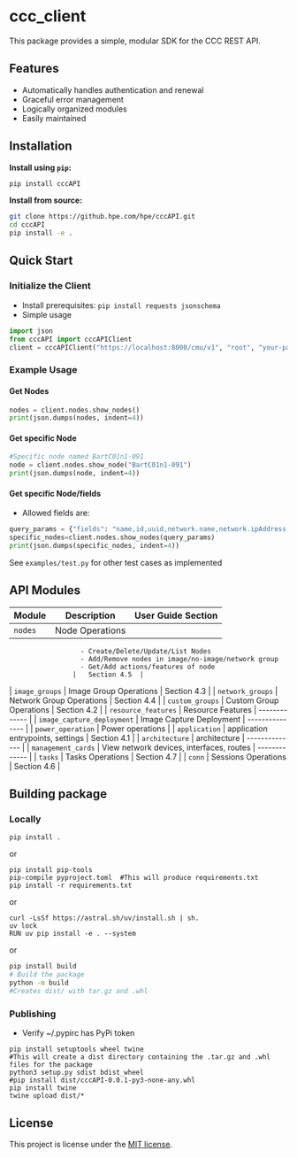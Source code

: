 # ccc_client

This package provides a simple, modular SDK for the CCC REST API.

## Features

* Automatically handles authentication and renewal
* Graceful error management
* Logically organized modules
* Easily maintained

## Installation

**Install using `pip`:**

```bash
pip install cccAPI 
```

**Install from source:**

```bash
git clone https://github.hpe.com/hpe/cccAPI.git
cd cccAPI
pip install -e .
```

## Quick Start

### Initialize the Client
- Install prerequisites: `pip install requests jsonschema`
- Simple usage 
```python
import json
from cccAPI import cccAPIClient
client = cccAPIClient("https://localhost:8000/cmu/v1", "root", "your-password")
```

### Example Usage

#### Get Nodes

```python
nodes = client.nodes.show_nodes()
print(json.dumps(nodes, indent=4))
```

#### Get specific Node

```python
#Specific node named BartC01n1-091
node = client.nodes.show_node("BartC01n1-091")
print(json.dumps(node, indent=4))
```

#### Get specific Node/fields 
- Allowed fields are: 

```python 
query_params = {"fields": "name,id,uuid,network.name,network.ipAddress,network.macAddress"}
specific_nodes=client.nodes.show_nodes(query_params)
print(json.dumps(specific_nodes, indent=4))
```

See `examples/test.py` for other test cases as implemented

## API Modules

| Module                | Description | User Guide Section | 
|----------------------|-------------|----------------------|
| `nodes`           | Node Operations
                      - Create/Delete/Update/List Nodes
                      - Add/Remove nodes in image/no-image/network group
                      - Get/Add actions/features of node 
                    |   Section 4.5  | 
| `image_groups`       | Image Group Operations |   Section 4.3 | 
| `network_groups`  | Network Group Operations |    Section 4.4 |
| `custom_groups` | Custom Group Operations |   Section 4.2 |
| `resource_features` | Resource Features | ------------- | 
| `image_capture_deployment`   | Image Capture Deployment | --------------- |
| `power_operation`            | Power operations |
| `application`          | application entrypoints, settings |  Section 4.1 | 
| `architecture`              | architecture  | --------------  |
| `management_cards`      | View network devices, interfaces, routes |  ------------- |
| `tasks`           | Tasks Operations |    Section 4.7     |
| `conn`           | Sessions Operations |  Section 4.6     |

## Building package

### Locally 
```
pip install .
```

or 
```
pip install pip-tools
pip-compile pyproject.toml  #This will produce requirements.txt
pip install -r requirements.txt
```

or 

```
curl -LsSf https://astral.sh/uv/install.sh | sh.
uv lock 
RUN uv pip install -e . --system
```
or
```bash
pip install build
# Build the package
python -m build
#Creates dist/ with tar.gz and .whl
```
### Publishing 
- Verify ~/.pypirc has PyPi token
```
pip install setuptools wheel twine
#This will create a dist directory containing the .tar.gz and .whl files for the package
python3 setup.py sdist bdist_wheel
#pip install dist/cccAPI-0.0.1-py3-none-any.whl
pip install twine
twine upload dist/*
```
## License

This project is license under the [MIT license](LICENSE).
